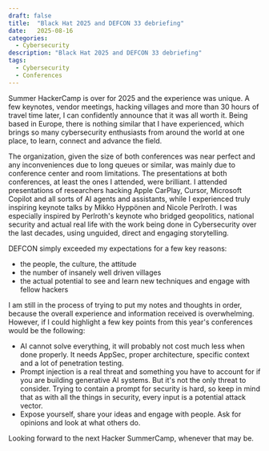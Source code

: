 ```yaml
---
draft: false
title:  "Black Hat 2025 and DEFCON 33 debriefing"
date:   2025-08-16
categories: 
  - Cybersecurity
description: "Black Hat 2025 and DEFCON 33 debriefing"
tags: 
  - Cybersecurity
  - Conferences
---
```


Summer HackerCamp is over for 2025 and the experience was unique. A few keynotes, vendor meetings, hacking villages and more than 30 hours of travel time later, I can confidently announce that it was all worth it. Being based in Europe, there is nothing similar that I have experienced, which brings so many cybersecurity enthusiasts from around the world at one place, to learn, connect and advance the field. 

The organization, given the size of both conferences was near perfect and any inconveniences due to long queues or similar, was mainly due to conference center and room limitations. The presentations at both conferences, at least the ones I attended, were brilliant. I attended presentations of researchers hacking Apple CarPlay, Cursor, Microsoft Copilot and all sorts of AI agents and assistants, while I experienced truly inspiring keynote talks by Mikko Hyppönen and Nicole Perlroth. I was especially inspired by Perlroth's keynote who bridged geopolitics, national security and actual real life with the work being done in Cybersecurity over the last decades, using unguided, direct and engaging storytelling.

DEFCON simply exceeded my expectations for a few key reasons:
- the people, the culture, the attitude
- the number of insanely well driven villages
- the actual potential to see and learn new techniques and engage with fellow hackers

I am still in the process of trying to put my notes and thoughts in order, because the overall experience and information received is overwhelming. However, if I could highlight a few key points from this year's conferences would be the following: 
- AI cannot solve everything, it will probably not cost much less when done properly. It needs AppSec, proper architecture, specific context and a lot of penetration testing. 
- Prompt injection is a real threat and something you have to account for if you are building generative AI systems. But it's not the only threat to consider. Trying to contain a prompt for security is hard, so keep in mind that as with all the things in security, every input is a potential attack vector. 
- Expose yourself, share your ideas and engage with people. Ask for opinions and look at what others do.

Looking forward to the next Hacker SummerCamp, whenever that may be. 